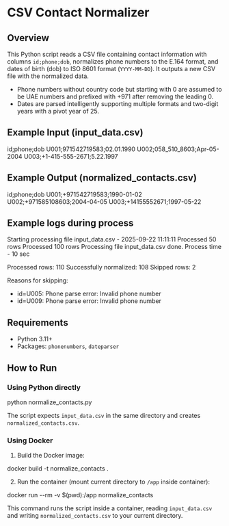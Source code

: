 # CSV Contact Normalizer

## Overview
This Python script reads a CSV file containing contact information with columns `id;phone;dob`, normalizes phone numbers to the E.164 format, and dates of birth (dob) to ISO 8601 format (`YYYY-MM-DD`). It outputs a new CSV file with the normalized data.

- Phone numbers without country code but starting with 0 are assumed to be UAE numbers and prefixed with +971 after removing the leading 0.
- Dates are parsed intelligently supporting multiple formats and two-digit years with a pivot year of 25.

## Example Input (input_data.csv)
id;phone;dob
U001;971542719583;02.01.1990
U002;058_510_8603;Apr-05-2004
U003;+1-415-555-2671;5.22.1997

## Example Output (normalized_contacts.csv)
id;phone;dob
U001;+971542719583;1990-01-02
U002;+971585108603;2004-04-05
U003;+14155552671;1997-05-22

## Example logs during process
Starting processing file input_data.csv - 2025-09-22 11:11:11
Processed 50 rows
Processed 100 rows
Processing file input_data.csv done.
Process time - 10 sec 

Processed rows: 110
Successfully normalized: 108
Skipped rows: 2

Reasons for skipping:
 - id=U005: Phone parse error: Invalid phone number
 - id=U009: Phone parse error: Invalid phone number

## Requirements
- Python 3.11+
- Packages: `phonenumbers`, `dateparser`

## How to Run

### Using Python directly

python normalize_contacts.py

The script expects `input_data.csv` in the same directory and creates `normalized_contacts.csv`.

### Using Docker

1. Build the Docker image:

docker build -t normalize_contacts .

2. Run the container (mount current directory to `/app` inside container):

docker run --rm -v $(pwd):/app normalize_contacts

This command runs the script inside a container, reading `input_data.csv` and writing `normalized_contacts.csv` to your current directory.
